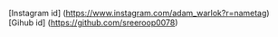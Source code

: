 [Instagram id] (https://www.instagram.com/adam_warlok?r=nametag)
[Gihub id] (https://github.com/sreeroop0078)
